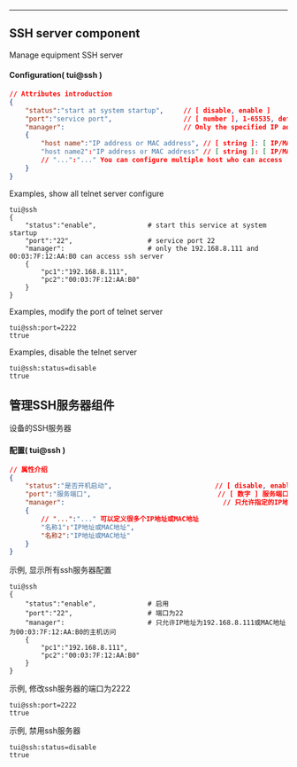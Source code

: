 
***
##  SSH server component
Manage equipment SSH server

#### Configuration( tui@ssh )

```json
// Attributes introduction 
{
    "status":"start at system startup",     // [ disable, enable ]
    "port":"service port",                  // [ number ], 1-65535, default is 22
    "manager":                              // Only the specified IP address or MAC address is allowed for access
    {
        "host name":"IP address or MAC address", // [ string ]: [ IP/MAC address ]
        "host name2":"IP address or MAC address" // [ string ]: [ IP/MAC address ]
        // "...":"..." You can configure multiple host who can access
    }
}
```  
Examples, show all telnet server configure
```shell
tui@ssh
{
    "status":"enable",             # start this service at system startup
    "port":"22",                   # service port 22
    "manager":                     # only the 192.168.8.111 and 00:03:7F:12:AA:B0 can access ssh server
    {
        "pc1":"192.168.8.111",
        "pc2":"00:03:7F:12:AA:B0"
    }
}
```  
Examples, modify the port of telnet server
```shell
tui@ssh:port=2222
ttrue
```  
Examples, disable the telnet server
```shell
tui@ssh:status=disable
ttrue
```  


## 管理SSH服务器组件
设备的SSH服务器

#### **配置( tui@ssh )** 

```json
// 属性介绍
{
    "status":"是否开机启动",                          // [ disable, enable ], disable为关闭, enable为启动
    "port":"服务端口",                                // [ 数字 ] 服务端口, 默认为22
    "manager":                                        // 只允许指定的IP地址或MAC地址访问
    {
        // "...":"..." 可以定义很多个IP地址或MAC地址
        "名称1":"IP地址或MAC地址",
        "名称2":"IP地址或MAC地址"
    }
}
```
示例, 显示所有ssh服务器配置
```shell
tui@ssh
{
    "status":"enable",             # 启用
    "port":"22",                   # 端口为22
    "manager":                     # 只允许IP地址为192.168.8.111或MAC地址为00:03:7F:12:AA:B0的主机访问
    {
        "pc1":"192.168.8.111",
        "pc2":"00:03:7F:12:AA:B0"
    }
}
```  
示例, 修改ssh服务器的端口为2222
```shell
tui@ssh:port=2222
ttrue
```  
示例, 禁用ssh服务器
```shell
tui@ssh:status=disable
ttrue
```  
